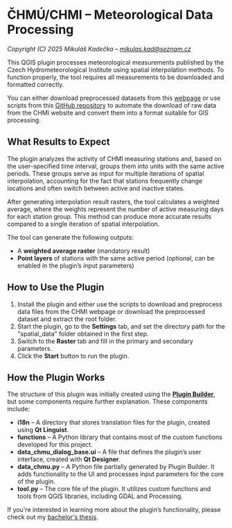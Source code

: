 # ČHMÚ/CHMI – Meteorological Data Processing

*Copyright (C) 2025 Mikuláš Kadečka – mikulas.kad@seznam.cz*

This QGIS plugin processes meteorological measurements published by the Czech Hydrometeorological Institute using spatial interpolation methods. To function properly, the tool requires all measurements to be downloaded and formatted correctly.  

You can either download preprocessed datasets from this [webpage](https://drive.google.com/drive/folders/12qYemjNOktYcyJgaK6pPfBqbJCzDAlbV?usp=sharing) or use scripts from this [GitHub repository](https://github.com/mkik12/CHMU-weatherFilesScraper) to automate the download of raw data from the CHMI website and convert them into a format suitable for GIS processing.

## What Results to Expect  

The plugin analyzes the activity of CHMI measuring stations and, based on the user-specified time interval, groups them into units with the same active periods. These groups serve as input for multiple iterations of spatial interpolation, accounting for the fact that stations frequently change locations and often switch between active and inactive states.

After generating interpolation result rasters, the tool calculates a weighted average, where the weights represent the number of active measuring days for each station group. This method can produce more accurate results compared to a single iteration of spatial interpolation.  

The tool can generate the following outputs:  

- A **weighted average raster** (mandatory result)  
- **Point layers** of stations with the same active period (optional, can be enabled in the plugin’s input parameters)

## How to Use the Plugin  

1. Install the plugin and either use the scripts to download and preprocess data files from the CHMI webpage or download the preprocessed dataset and extract the root folder.  
2. Start the plugin, go to the **Settings** tab, and set the directory path for the "spatial_data" folder obtained in the first step.  
3. Switch to the **Raster** tab and fill in the primary and secondary parameters.  
4. Click the **Start** button to run the plugin.

## How the Plugin Works  

The structure of this plugin was initially created using the [**Plugin Builder**](https://plugins.qgis.org/plugins/pluginbuilder/), but some components require further explanation. These components include:  

- **i18n** – A directory that stores translation files for the plugin, created using **Qt Linguist**.  
- **functions** – A Python library that contains most of the custom functions developed for this project.  
- **data_chmu_dialog_base.ui** – A file that defines the plugin’s user interface, created with **Qt Designer**.  
- **data_chmu.py** – A Python file partially generated by Plugin Builder. It adds functionality to the UI and processes input parameters for the core of the plugin.  
- **tool.py** – The core file of the plugin. It utilizes custom functions and tools from QGIS libraries, including GDAL and Processing.  

If you're interested in learning more about the plugin’s functionality, please check out my [bachelor's thesis](https://drive.google.com/file/d/1DXLyOIdGAFoZxHrDPvD5-rdhIUGaceaf/view?usp=drive_link).